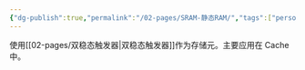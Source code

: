 ```yaml
---
{"dg-publish":true,"permalink":"/02-pages/SRAM-静态RAM/","tags":["personal/blog","计算机组成原理"]}
---
```


使用[[02-pages/双稳态触发器\|双稳态触发器]]作为存储元。主要应用在 Cache 中。